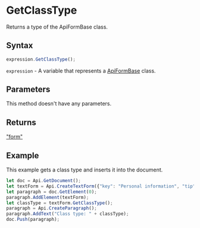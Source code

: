 # GetClassType

Returns a type of the ApiFormBase class.

## Syntax

```javascript
expression.GetClassType();
```

`expression` - A variable that represents a [ApiFormBase](../ApiFormBase.md) class.

## Parameters

This method doesn't have any parameters.

## Returns

["form"](../../../Word/"form"/"form".md)

## Example

This example gets a class type and inserts it into the document.

```javascript editor-pdf
let doc = Api.GetDocument();
let textForm = Api.CreateTextForm({"key": "Personal information", "tip": "Enter your first name", "required": true, "placeholder": "First name", "comb": true, "maxCharacters": 10, "cellWidth": 3, "multiLine": false, "autoFit": false});
let paragraph = doc.GetElement(0);
paragraph.AddElement(textForm);
let classType = textForm.GetClassType();
paragraph = Api.CreateParagraph();
paragraph.AddText("Class type: " + classType);
doc.Push(paragraph);
```
